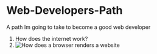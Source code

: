 # Web-Developers-Path
A path Im going to take to become a good web developer


1. How does the internet work?
2. ![How does a browser renders a website](https://www.youtube.com/watch?v=SmE4OwHztCc)

